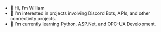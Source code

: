 - 👋 Hi, I’m William
- 👀 I’m interested in projects involving Discord Bots, APIs, and other connectivity projects.
- 🌱 I’m currently learning Python, ASP.Net, and OPC-UA Development.

<!---
WilliamHambrick/WilliamHambrick is a ✨ special ✨ repository because its `README.md` (this file) appears on your GitHub profile.
You can click the Preview link to take a look at your changes.
--->
